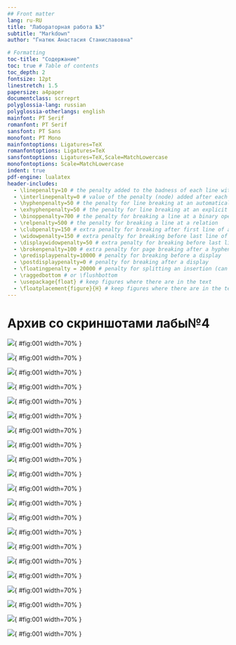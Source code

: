 ```yaml
---
## Front matter
lang: ru-RU
title: "Лабораторная работа №3"
subtitle: "Markdown"
author: "Гнатюк Анастасия Станиславовна"

# Formatting
toc-title: "Содержание"
toc: true # Table of contents
toc_depth: 2
fontsize: 12pt
linestretch: 1.5
papersize: a4paper
documentclass: scrreprt
polyglossia-lang: russian
polyglossia-otherlangs: english
mainfont: PT Serif
romanfont: PT Serif
sansfont: PT Sans
monofont: PT Mono
mainfontoptions: Ligatures=TeX
romanfontoptions: Ligatures=TeX
sansfontoptions: Ligatures=TeX,Scale=MatchLowercase
monofontoptions: Scale=MatchLowercase
indent: true
pdf-engine: lualatex
header-includes:
  - \linepenalty=10 # the penalty added to the badness of each line within a paragraph (no associated penalty node) Increasing the value makes tex try to have fewer lines in the paragraph.
  - \interlinepenalty=0 # value of the penalty (node) added after each line of a paragraph.
  - \hyphenpenalty=50 # the penalty for line breaking at an automatically inserted hyphen
  - \exhyphenpenalty=50 # the penalty for line breaking at an explicit hyphen
  - \binoppenalty=700 # the penalty for breaking a line at a binary operator
  - \relpenalty=500 # the penalty for breaking a line at a relation
  - \clubpenalty=150 # extra penalty for breaking after first line of a paragraph
  - \widowpenalty=150 # extra penalty for breaking before last line of a paragraph
  - \displaywidowpenalty=50 # extra penalty for breaking before last line before a display math
  - \brokenpenalty=100 # extra penalty for page breaking after a hyphenated line
  - \predisplaypenalty=10000 # penalty for breaking before a display
  - \postdisplaypenalty=0 # penalty for breaking after a display
  - \floatingpenalty = 20000 # penalty for splitting an insertion (can only be split footnote in standard LaTeX)
  - \raggedbottom # or \flushbottom
  - \usepackage{float} # keep figures where there are in the text
  - \floatplacement{figure}{H} # keep figures where there are in the text
---
```


# Архив со скриншотами лабы№4

<p>

![](images_lab04/6.png){ #fig:001 width=70% }
<p>

![](images_lab04/2.1.png){ #fig:001 width=70% }
<p>

![](images_lab04/3.png){ #fig:001 width=70% }
<p>

![](images_lab04/4.1.png){ #fig:001 width=70% }
<p>

![](images_lab04/5.png){ #fig:001 width=70% }
<p>

![](images_lab04/7.png){ #fig:001 width=70% }
<p>

![](images_lab04/8.png){ #fig:001 width=70% }
<p>

![](images_lab04/9.png){ #fig:001 width=70% }
<p>

![](images_lab04/10.png){ #fig:001 width=70% }
<p>

![](images_lab04/11.png){ #fig:001 width=70% }
<p>

![](images_lab04/12.png){ #fig:001 width=70% }


<p>

![](images_lab04/13.png){ #fig:001 width=70% }
 
<p>

![](images_lab04/14.png){ #fig:001 width=70% }

<p>

![](images_lab04/16.png){ #fig:001 width=70% }

<p>

![](images_lab04/17.png){ #fig:001 width=70% }

<p>

![](images_lab04/18.png){ #fig:001 width=70% }


<p>

![](images_lab04/19.png){ #fig:001 width=70% }
<p>

![](images_lab04/20.png){ #fig:001 width=70% }
<p>

![](images_lab04/21.png){ #fig:001 width=70% }

<p>

![](images_lab04/22.png){ #fig:001 width=70% }

<p>

![](images_lab04/23.png){ #fig:001 width=70% }


